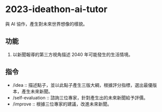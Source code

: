 # 2023-ideathon-ai-tutor

與 AI 協作，產生對未來世界想像的樣貌。

## 功能
1. 以新聞報導的第三方視角描述 2040 年可能發生的生活情境。

## 指令
- /idea :: 描述點子，並以此點子產生三版大綱，根據評分指標，選出最優版本，產生未來新聞。
- /self-evaluation  :: 諮詢三位專家，針對產生出的未來新聞給予評價。
- /improve :: 根據三位專家的建議，改進未來新聞。
